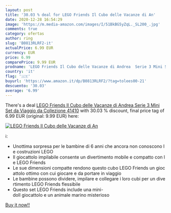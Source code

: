```yaml
---
layout: post
title: '30.03 % deal for LEGO Friends Il Cubo delle Vacanze di An'
date: 2020-12-28 16:54:29
image: 'https://m.media-amazon.com/images/I/51BkBG5yZqL._SL200_.jpg'
comments: true
category: ofertas
author: ring
slug: 'B0813RLRF2-it'
actualPrice: 6.99 EUR
currency: EUR
price: 6.99
comparePrice: 9.99 EUR
prodname: 'LEGO Friends Il Cubo delle Vacanze di Andrea  Serie 3 Mini Set da Viaggio da Collezione  41410'
country: 'it'
flag: '🇮🇹'
buyurl: 'https://www.amazon.it/dp/B0813RLRF2/?tag=tolees00-21'
descuento: '30.03'
average: '6.99'
---
```


There's a deal [LEGO Friends Il Cubo delle Vacanze di Andrea  Serie 3 Mini Set da Viaggio da Collezione  41410](https://www.amazon.it/dp/B0813RLRF2/?tag=tolees00-21)  with  30.03 % discount, final price tag of  6.99 EUR (original: 9.99 EUR) here:

[![LEGO Friends Il Cubo delle Vacanze di An](https://m.media-amazon.com/images/I/51BkBG5yZqL._SL200_.jpg)](https://www.amazon.it/dp/B0813RLRF2/?tag=tolees00-21)

ℹ️:

- Unottima sorpresa per le bambine di 6 anni che ancora non conoscono le costruzioni LEGO
- Il giocattolo impilabile consente un divertimento mobile e compatto con le LEGO Friends
- Le sue dimensioni compatte rendono questo cubo LEGO Friends un giocattolo ottimo con cui giocare e da portare in viaggio
- Le bambine possono dividere, impilare e collegare i loro cubi per un divertimento LEGO Friends flessibile
- Questo set LEGO Friends include una mini-doll giocattolo e un animale marino misterioso

[Buy it now!!](https://www.amazon.it/dp/B0813RLRF2/?tag=tolees00-21)
